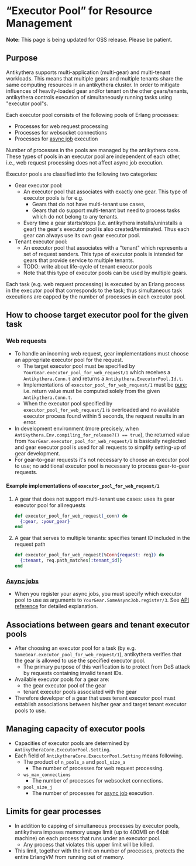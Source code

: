 # “Executor Pool” for Resource Management

**Note:** This page is being updated for OSS release. Please be patient.

## Purpose

Antikythera supports multi-application (multi-gear) and multi-tenant workloads.
This means that multiple gears and multiple tenants share the same computing resources in an antikythera cluster.
In order to mitigate influences of heavily-loaded gear and/or tenant on the other gears/tenants,
antikythera controls execution of simultaneously running tasks using "executor pool"s.

Each executor pool consists of the following pools of Erlang processes:

- Processes for web request processing
- Processes for websocket connections
- Processes for [async job](https://hexdocs.pm/antikythera/async_job.html) execution

Number of processes in the pools are managed by the antikythera core.
These types of pools in an executor pool are independent of each other,
i.e., web request processing does not affect async job execution.

Executor pools are classified into the following two categories:

- Gear executor pool:
    - An executor pool that associates with exactly one gear.
      This type of executor pools is for e.g.
        - Gears that do not have multi-tenant use cases,
        - Gears that do support multi-tenant but need to process tasks which do not belong to any tenants.
    - Every time a gear starts/stops (i.e. antikythera installs/uninstalls a gear) the gear's executor pool is also created/terminated.
      Thus each gear can always use its own gear executor pool.
- Tenant executor pool:
    - An executor pool that associates with a "tenant" which represents a set of request senders.
      This type of executor pools is intended for gears that provide service to multiple tenants.
    - TODO: write about life-cycle of tenant executor pools
    - Note that this type of executor pools can be used by multiple gears.

Each task (e.g. web request processing) is executed by an Erlang process in the executor pool that corresponds to the task;
thus simultaneous task executions are capped by the number of processes in each executor pool.

## How to choose target executor pool for the given task

### Web requests

- To handle an incoming web request, gear implementations must choose an appropriate executor pool for the request.
    - The target executor pool must be specified by `YourGear.executor_pool_for_web_request/1`
      which receives a `Antikythera.Conn.t` and returns a `Antikythera.ExecutorPool.Id.t`.
    - Implementations of `executor_pool_for_web_request/1` must be [pure](https://en.wikipedia.org/wiki/Pure_function);
      i.e. return value must be computed solely from the given `Antikythera.Conn.t`.
    - When the executor pool specified by `executor_pool_for_web_request/1` is overloaded and
      no available executor process found within 5 seconds, the request results in an error.
- In development environment (more precisely, when `Antikythera.Env.compiling_for_release?() == true`),
  the returned value from `YourGear.executor_pool_for_web_request/1` is basically neglected and
  gear executor pool is used for all requests to simplify setting-up of gear development.
- For gear-to-gear requests it's not necessary to choose an executor pool to use;
  no additional executor pool is necessary to process gear-to-gear requests.

#### Example implementations of `executor_pool_for_web_request/1`

1. A gear that does not support multi-tenant use cases:
  uses its gear executor pool for all requests

    ```elixir
    def executor_pool_for_web_request(_conn) do
      {:gear, :your_gear}
    end
    ```

2. A gear that serves to multiple tenants:
  specifies tenant ID included in the request path

    ```elixir
    def executor_pool_for_web_request(%Conn{request: req}) do
      {:tenant, req.path_matches[:tenant_id]}
    end
    ```

### [Async jobs](https://hexdocs.pm/antikythera/async_job.html)

- When you register your async jobs, you must specify which executor pool to use as arguments to `YourGear.SomeAsyncJob.register/3`.
  See [API reference](https://hexdocs.pm/antikythera/Antikythera.AsyncJob.html) for detailed explanation.

## Associations between gears and tenant executor pools

- After choosing an executor pool for a task (by e.g. `SomeGear.executor_pool_for_web_request/1`),
  antikythera verifies that the gear is allowed to use the specified executor pool.
    - The primary purpose of this verification is to protect from DoS attack by requests containing invalid tenant IDs.
- Available executor pools for a gear are:
    - the gear executor pool of the gear
    - tenant executor pools associated with the gear
- Therefore developer of a gear that uses tenant executor pool must establish associations
  between his/her gear and target tenant executor pools to use.

## Managing capacity of executor pools

- Capacities of executor pools are determined by `AntikytheraCore.ExecutorPool.Setting`.
- Each field of `AntikytheraCore.ExecutorPool.Setting` means following.
    - The product of `n_pools_a` and `pool_size_a`
        - The number of processes for web request processing.
    - `ws_max_connections`
        - The number of processes for websocket connections.
    - `pool_size_j`
        - The number of processes for [async job](https://hexdocs.pm/antikythera/async_job.html) execution.

## Limits for gear processes

- In addition to capping of simultaneous processes by executor pools,
  antikythera imposes memory usage limit (up to 400MB on 64bit machine) on each process that runs under an executor pool.
    - Any process that violates this upper limit will be killed.
- This limit, together with the limit on number of processes, protects the entire ErlangVM from running out of memory.
